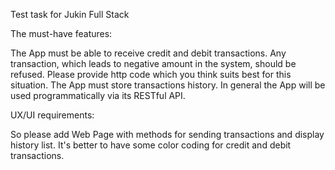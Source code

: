 Test task for Jukin Full Stack

The must-have features:

The App must be able to receive credit and debit transactions.
Any transaction, which leads to negative amount in the system, should be refused. Please provide http code which you think suits best for this situation.
The App must store transactions history.
In general the App will be used programmatically via its RESTful API.

UX/UI requirements:

So please add Web Page with methods for sending transactions and display history list. It's better to have some color coding for credit and debit transactions.
